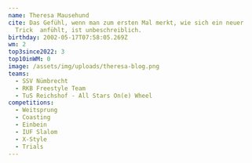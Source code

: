 ```yaml
---
name: Theresa Mausehund
cite: Das Gefühl, wenn man zum ersten Mal merkt, wie sich ein neuer
  Trick  anfühlt, ist unbeschreiblich.
birthday: 2002-05-17T07:58:05.269Z
wm: 2
top3since2022: 3
top10inWM: 0
image: /assets/img/uploads/theresa-blog.png
teams:
  - SSV Nümbrecht
  - RKB Freestyle Team
  - TuS Reichshof - All Stars On(e) Wheel
competitions:
  - Weitsprung
  - Coasting
  - Einbein
  - IUF Slalom
  - X-Style
  - Trials
---
```

